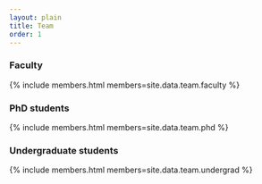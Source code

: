 ```yaml
---
layout: plain
title: Team
order: 1
---
```


### Faculty
{% include members.html members=site.data.team.faculty %}

### PhD students
{% include members.html members=site.data.team.phd %}

### Undergraduate students
{% include members.html members=site.data.team.undergrad %}

